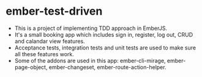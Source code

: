 # ember-test-driven
- This is a project of implementing TDD approach in EmberJS.
- It's a small booking app which includes sign in, register, log out, CRUD and calandar view features.
- Acceptance tests, integration tests and unit tests are used to make sure all these features work.
- Some of the addons are used in this app: ember-cli-mirage, ember-page-object, ember-changeset, ember-route-action-helper.
